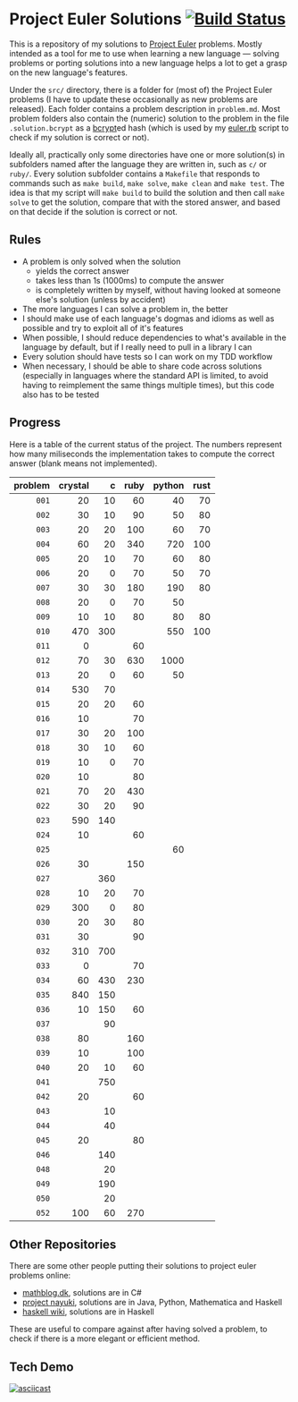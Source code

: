 # Project Euler Solutions [![Build Status](https://travis-ci.org/xfbs/euler.svg?branch=master)](https://travis-ci.org/xfbs/euler)

This is a repository of my solutions to [Project Euler](https://projecteuler.net/)
problems. Mostly intended as a tool for me to use when learning a new language —
solving problems or porting solutions into a new language helps a lot to get a 
grasp on the new language's features.

Under the `src/` directory, there is a folder for (most of) the Project Euler
problems (I have to update these occasionally as new problems are released).
Each folder contains a problem description in `problem.md`. Most problem folders also
contain the (numeric) solution to the problem in the file `.solution.bcrypt` as
a [bcrypt](https://en.wikipedia.org/wiki/Bcrypt)ed hash (which is used by my 
[euler.rb](euler.rb) script to check if my solution is correct or not).

Ideally all, practically only some directories have one or more solution(s) in
subfolders named after the language they are written in, such as `c/` or
`ruby/`. Every solution subfolder contains a `Makefile` that responds to commands
such as `make build`, `make solve`, `make clean` and `make test`. The idea is
that my script will `make build` to build the solution and then call
`make solve` to get the solution, compare that with the stored answer, and
based on that decide if the solution is correct or not.

## Rules

  - A problem is only solved when the solution
      - yields the correct answer
      - takes less than 1s (1000ms) to compute the answer
      - is completely written by myself, without having looked at someone else's
        solution (unless by accident)
  - The more languages I can solve a problem in, the better
  - I should make use of each language's dogmas and idioms as well as possible
    and try to exploit all of it's features
  - When possible, I should reduce dependencies to what's available in the
    language by default, but if I really need to pull in a library I can
  - Every solution should have tests so I can work on my TDD workflow
  - When necessary, I should be able to share code across solutions (especially
    in languages where the standard API is limited, to avoid having to
    reimplement the same things multiple times), but this code also has to be
    tested

## Progress

Here is a table of the current status of the project. The numbers represent how
many miliseconds the implementation takes to compute the correct answer (blank
means not implemented). 

| problem | crystal |    c | ruby | python | rust |
| ------: | ------: | ---: | ---: | -----: | ---: |
| `001` |   20 |   10 |   60 |   40 |   70 |
| `002` |   30 |   10 |   90 |   50 |   80 |
| `003` |   20 |   20 |  100 |   60 |   70 |
| `004` |   60 |   20 |  340 |  720 |  100 |
| `005` |   20 |   10 |   70 |   60 |   80 |
| `006` |   20 |    0 |   70 |   50 |   70 |
| `007` |   30 |   30 |  180 |  190 |   80 |
| `008` |   20 |    0 |   70 |   50 |      |
| `009` |   10 |   10 |   80 |   80 |   80 |
| `010` |  470 |  300 |      |  550 |  100 |
| `011` |    0 |      |   60 |      |      |
| `012` |   70 |   30 |  630 | 1000 |      |
| `013` |   20 |    0 |   60 |   50 |      |
| `014` |  530 |   70 |      |      |      |
| `015` |   20 |   20 |   60 |      |      |
| `016` |   10 |      |   70 |      |      |
| `017` |   30 |   20 |  100 |      |      |
| `018` |   30 |   10 |   60 |      |      |
| `019` |   10 |    0 |   70 |      |      |
| `020` |   10 |      |   80 |      |      |
| `021` |   70 |   20 |  430 |      |      |
| `022` |   30 |   20 |   90 |      |      |
| `023` |  590 |  140 |      |      |      |
| `024` |   10 |      |   60 |      |      |
| `025` |      |      |      |   60 |      |
| `026` |   30 |      |  150 |      |      |
| `027` |      |  360 |      |      |      |
| `028` |   10 |   20 |   70 |      |      |
| `029` |  300 |    0 |   80 |      |      |
| `030` |   20 |   30 |   80 |      |      |
| `031` |   30 |      |   90 |      |      |
| `032` |  310 |  700 |      |      |      |
| `033` |    0 |      |   70 |      |      |
| `034` |   60 |  430 |  230 |      |      |
| `035` |  840 |  150 |      |      |      |
| `036` |   10 |  150 |   60 |      |      |
| `037` |      |   90 |      |      |      |
| `038` |   80 |      |  160 |      |      |
| `039` |   10 |      |  100 |      |      |
| `040` |   20 |   10 |   60 |      |      |
| `041` |      |  750 |      |      |      |
| `042` |   20 |      |   60 |      |      |
| `043` |      |   10 |      |      |      |
| `044` |      |   40 |      |      |      |
| `045` |   20 |      |   80 |      |      |
| `046` |      |  140 |      |      |      |
| `048` |      |   20 |      |      |      |
| `049` |      |  190 |      |      |      |
| `050` |      |   20 |      |      |      |
| `052` |  100 |   60 |  270 |      |      |


## Other Repositories

There are some other people putting their solutions to project euler problems
online:

  - [mathblog.dk](http://www.mathblog.dk/project-euler-solutions/), solutions
    are in C#
  - [project nayuki](https://www.nayuki.io/page/project-euler-solutions),
    solutions are in Java, Python, Mathematica and Haskell
  - [haskell wiki](https://wiki.haskell.org/Euler_problems), solutions are in
    Haskell

These are useful to compare against after having solved a problem, to check if
there is a more elegant or efficient method.

## Tech Demo

[![asciicast](https://asciinema.org/a/OJ6I04nBYKx6Z1sfbMpMwgrck.png)](https://asciinema.org/a/OJ6I04nBYKx6Z1sfbMpMwgrck)

